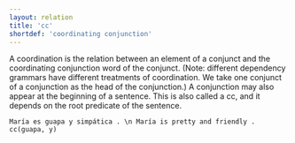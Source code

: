 ```yaml
---
layout: relation
title: 'cc'
shortdef: 'coordinating conjunction'
---
```


A coordination is the relation between an element of a conjunct and the coordinating conjunction word of the conjunct. (Note: different dependency grammars have different treatments of coordination. We take one conjunct of a conjunction as the head of the conjunction.) A conjunction may also appear at the beginning of a sentence. This is also called a cc, and it depends on the root predicate of the sentence.

~~~ sdparse
María es guapa y simpática . \n María is pretty and friendly .
cc(guapa, y)
~~~
<!-- Interlanguage links updated Út zář 29 20:31:45 CEST 2020 -->
